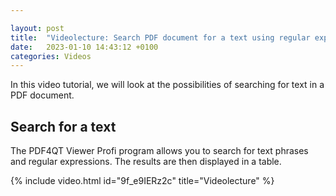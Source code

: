 ```yaml
---

layout: post  
title:  "Videolecture: Search PDF document for a text using regular expressions"  
date:   2023-01-10 14:43:12 +0100  
categories: Videos
---
```


In this video tutorial, we will look at the possibilities of searching for text in a PDF document.

<!-- more -->

## Search for a text 

The PDF4QT Viewer Profi program allows you to search for text phrases and regular expressions. The results are then displayed in a table.

{% include video.html id="9f_e9IERz2c" title="Videolecture" %}


